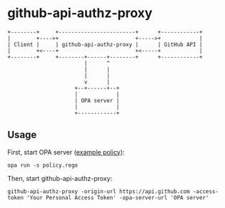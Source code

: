 # github-api-authz-proxy

```
+--------+     +------------------------+      +------------+
|        +---->+                        +----->+            |
| Client |     | github-api-authz-proxy |      | GitHub API |
|        +<----+                        +<-----+            |
+--------+     +--------+------+--------+      +------------+
                        |      ^
                        |      |
                        |      |
                        v      |
                     +--+------+--+
                     |            |
                     | OPA server |
                     |            |
                     +------------+
```

## Usage

First, start OPA server ([example policy](example/policy.rego)):

```
opa run -s policy.rego
```

Then, start github-api-authz-proxy:

```
github-api-authz-proxy -origin-url https://api.github.com -access-token 'Your Personal Access Token' -opa-server-url 'OPA server'
```
